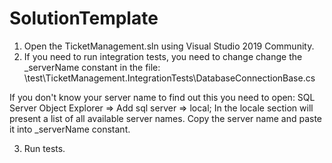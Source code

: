 # SolutionTemplate
1) Open the TicketManagement.sln using Visual Studio 2019 Community.
2) If you need to run integration tests, you need to change change the _serverName constant in the  file:
\test\TicketManagement.IntegrationTests\DatabaseConnectionBase.cs

If you don't know your server name to find out this you need to open: 
SQL Server Object Explorer => Add sql server => local;
In the locale section will present a list of all available server names. Сopy the server name and paste it into _serverName constant.

3) Run tests.